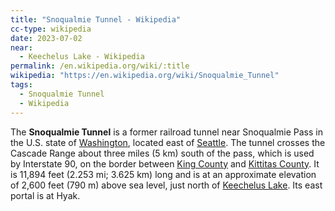 ```yaml
---
title: "Snoqualmie Tunnel - Wikipedia"
cc-type: wikipedia
date: 2023-07-02
near:
  - Keechelus Lake - Wikipedia
permalink: /en.wikipedia.org/wiki/:title
wikipedia: "https://en.wikipedia.org/wiki/Snoqualmie_Tunnel"
tags:
  - Snoqualmie Tunnel
  - Wikipedia
---
```

The **Snoqualmie Tunnel** is a former railroad tunnel near Snoqualmie Pass in the U.S. state of [Washington](/en.wikipedia.org/wiki/Washington_(state)), located east of [Seattle](/en.wikipedia.org/wiki/Seattle). The tunnel crosses the Cascade Range about three miles (5 km) south of the pass, which is used by Interstate 90, on the border between [King County](/en.wikipedia.org/wiki/King_County,_Washington) and [Kittitas County](/en.wikipedia.org/wiki/Kittitas_County,_Washington). It is 11,894 feet (2.253 mi; 3.625 km) long and is at an approximate elevation of 2,600 feet (790 m) above sea level, just north of [Keechelus Lake](/en.wikipedia.org/wiki/Keechelus_Lake). Its east portal is at Hyak.